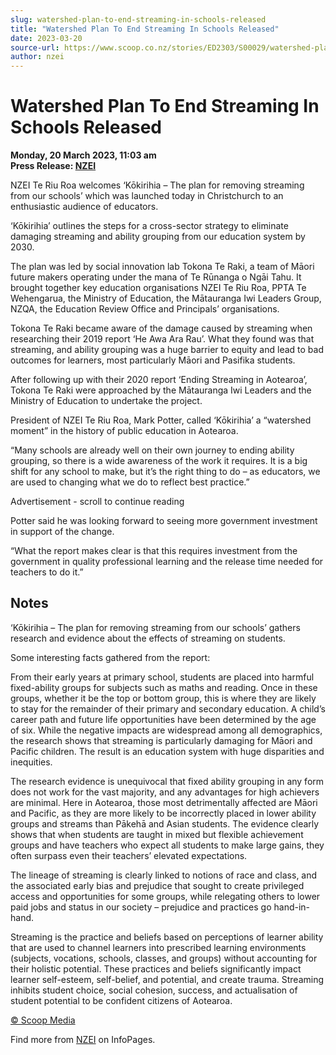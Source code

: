 ```yaml
---
slug: watershed-plan-to-end-streaming-in-schools-released
title: "Watershed Plan To End Streaming In Schools Released"
date: 2023-03-20
source-url: https://www.scoop.co.nz/stories/ED2303/S00029/watershed-plan-to-end-streaming-in-schools-released.htm
author: nzei
---
```

Watershed Plan To End Streaming In Schools Released
===================================================

**Monday, 20 March 2023, 11:03 am**  
**Press Release: [NZEI](https://info.scoop.co.nz/NZEI)**

NZEI Te Riu Roa welcomes ‘Kōkirihia – The plan for removing streaming from our schools’ which was launched today in Christchurch to an enthusiastic audience of educators.

‘Kōkirihia’ outlines the steps for a cross-sector strategy to eliminate damaging streaming and ability grouping from our education system by 2030.

The plan was led by social innovation lab Tokona Te Raki, a team of Māori future makers operating under the mana of Te Rūnanga o Ngāi Tahu. It brought together key education organisations NZEI Te Riu Roa, PPTA Te Wehengarua, the Ministry of Education, the Mātauranga Iwi Leaders Group, NZQA, the Education Review Office and Principals’ organisations.

Tokona Te Raki became aware of the damage caused by streaming when researching their 2019 report ‘He Awa Ara Rau’. What they found was that streaming, and ability grouping was a huge barrier to equity and lead to bad outcomes for learners, most particularly Māori and Pasifika students.

After following up with their 2020 report ‘Ending Streaming in Aotearoa’, Tokona Te Raki were approached by the Mātauranga Iwi Leaders and the Ministry of Education to undertake the project.

President of NZEI Te Riu Roa, Mark Potter, called ‘Kōkirihia’ a “watershed moment” in the history of public education in Aotearoa.

“Many schools are already well on their own journey to ending ability grouping, so there is a wide awareness of the work it requires. It is a big shift for any school to make, but it’s the right thing to do – as educators, we are used to changing what we do to reflect best practice.”

Advertisement - scroll to continue reading





Potter said he was looking forward to seeing more government investment in support of the change.

“What the report makes clear is that this requires investment from the government in quality professional learning and the release time needed for teachers to do it.”

Notes 
------

‘Kōkirihia – The plan for removing streaming from our schools’ gathers research and evidence about the effects of streaming on students.

Some interesting facts gathered from the report:

From their early years at primary school, students are placed into harmful fixed-ability groups for subjects such as maths and reading. Once in these groups, whether it be the top or bottom group, this is where they are likely to stay for the remainder of their primary and secondary education. A child’s career path and future life opportunities have been determined by the age of six. While the negative impacts are widespread among all demographics, the research shows that streaming is particularly damaging for Māori and Pacific children. The result is an education system with huge disparities and inequities.

The research evidence is unequivocal that fixed ability grouping in any form does not work for the vast majority, and any advantages for high achievers are minimal. Here in Aotearoa, those most detrimentally affected are Māori and Pacific, as they are more likely to be incorrectly placed in lower ability groups and streams than Pākehā and Asian students. The evidence clearly shows that when students are taught in mixed but flexible achievement groups and have teachers who expect all students to make large gains, they often surpass even their teachers’ elevated expectations.

The lineage of streaming is clearly linked to notions of race and class, and the associated early bias and prejudice that sought to create privileged access and opportunities for some groups, while relegating others to lower paid jobs and status in our society – prejudice and practices go hand-in-hand.

Streaming is the practice and beliefs based on perceptions of learner ability that are used to channel learners into prescribed learning environments (subjects, vocations, schools, classes, and groups) without accounting for their holistic potential. These practices and beliefs significantly impact learner self-esteem, self-belief, and potential, and create trauma. Streaming inhibits student choice, social cohesion, success, and actualisation of student potential to be confident citizens of Aotearoa.

[© Scoop Media](http://www.scoop.co.nz/about/terms.html)

Find more from [NZEI](https://info.scoop.co.nz/NZEI) on InfoPages.
